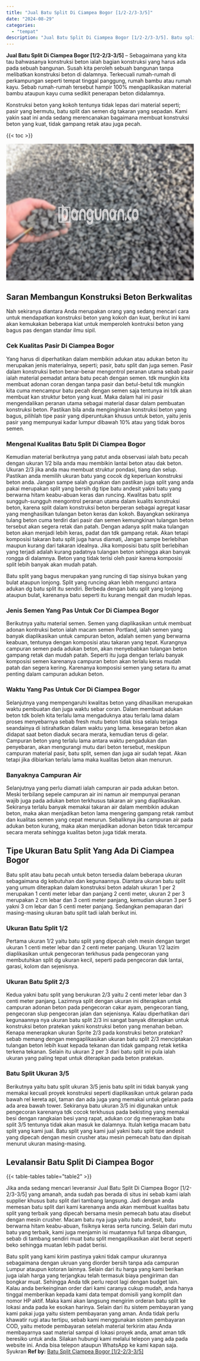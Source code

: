 ```yaml
---
title: "Jual Batu Split Di Ciampea Bogor [1/2-2/3-3/5]"
date: "2024-08-29"
categories: 
  - "tempat"
description: "Jual Batu Split Di Ciampea Bogor [1/2-2/3-3/5]. Batu split yang kami kirim pastinya yakni tidak campur ukurannya sebagaimana dengan ukruan yang diorder bersi..."
---
```


**Jual Batu Split Di Ciampea Bogor \[1/2-2/3-3/5\]** – Sebagaimana yang kita tau bahwasanya konstruksi beton ialah bagian konstruksi yang harus ada pada sebuah bangunan. Susah kita peroleh sebuah bangunan tanpa melibatkan konstruksi beton di dalamnya. Terkecuali rumah-rumah di perkampungan seperti tempat tinggal panggung, rumah bambu atau rumah kayu. Sebab rumah-rumah tersebut hampir 100% mengaplikasikan material bambu ataupun kayu cuma sedikit penerapan beton didalamnya.

Konstruksi beton yang kokoh tentunya tidak lepas dari material seperti; pasir yang bermutu, batu split dan semen dg takaran yang sepadan. Kami yakin saat ini anda sedang merencanakan bagaimana membuat konstruksi beton yang kuat, tidak gampang retak atau juga pecah.

{{< toc >}}

![Jual Batu Split Di Ciampea Bogor [1/2-2/3-3/5]](/images/jual-batu-split-38.png)

## Saran Membangun Konstruksi Beton Berkwalitas

Nah sekiranya diantara Anda merupakan orang yang sedang mencari cara untuk mendapatkan konstruksi beton yang kokoh dan kuat, berikut ini kami akan kemukakan beberapa kiat untuk memperoleh kontruksi beton yang bagus pas dengan standar ilmu sipil.

### Cek Kualitas Pasir Di Ciampea Bogor

Yang harus di diperhatikan dalam membikin adukan atau adukan beton itu merupakan jenis materialnya, seperti; pasir, batu split dan juga semen. Pasir dalam konstruksi beton benar-benar mengontrol peranan utama sebab pasir ialah material pemadat antara batu pecah dengan semen. tdk mungkin kita membuat adonan coran dengan tanpa pasir dan betul-betul tdk mungkin kita cuma mencampur batu pecah dengan semen saja tentunya ini tdk akan membuat kan struktur beton yang kuat. Maka dalam hal ini pasir mengendalikan peranan utama sebagai material dasar dalam pembuatan konstruksi beton. Pastikan bila anda menginginkan konstruksi beton yang bagus, pilihlah tipe pasir yang diperuntukan khusus untuk beton, yaitu jenis pasir yang mempunyai kadar lumpur dibawah 10% atau yang tidak boros semen.

### Mengenal Kualitas Batu Split Di Ciampea Bogor

Kemudian material berikutnya yang patut anda observasi ialah batu pecah dengan ukuran 1/2 bila anda mau membikin lantai beton atau dak beton. Ukuran 2/3 jika anda mau membuat struktur pondasi, tiang dan selup. Pastikan anda memilih ukuran batu yang cocok dg keperluan konstruksi beton anda. Jangan sampe salah gunakan dan pastikan juga split yang anda pakai merupakan split yang bersih dg tipe batu andesit yakni batu yang berwarna hitam keabu-abuan keras dan runcing. Kwalitas batu split sungguh-sungguh mengontrol peranan utama dalam kualits konstruksi beton, karena split dalam konstruksi beton berperan sebagai agregat kasar yang menghasilkan tulangan beton keras dan kokoh. Bayangkan sekiranya tulang beton cuma terdiri dari pasir dan semen kemungkinan tulangan beton tersebut akan segera retak dan patah. Dengan adanya split maka tulangan beton akan menjadi lebih keras, padat dan tdk gampang retak. Akan tetapi komposisi takaran batu split juga harus diamati, Jangan sampe berlebihan maupun kurang dari takaran idealnya. Jika komposisi batu split berlebihan yang terjadi adalah kurang padatnya tulangan beton sehingga akan banyak rongga di dalamnya. Beton yang tidak terisi oleh pasir karena komposisi split lebih banyak akan mudah patah.

Batu split yang bagus merupakan yang runcing di tiap sisinya bukan yang bulat ataupun lonjong. Split yang runcing akan lebih mengunci antara adukan dg batu split itu sendiri. Berbeda dengan batu split yang lonjong ataupun bulat, karenanya batu seperti itu kurang mengait dan mudah lepas.

### Jenis Semen Yang Pas Untuk Cor Di Ciampea Bogor

Berikutnya yaitu material semen. Semen yang diaplikasikan untuk membuat adonan kontruksi beton ialah macam semen Portland, ialah semen yang banyak diaplikasikan untuk campuran beton, adalah semen yang berwarna keabuan, tentunya dengan komposisi atau takaran yang tepat. Kurangnya campuran semen pada adukan beton, akan menyebabkan tulangan beton gampang retak dan mudah patah. Seperti itu juga dengan terlalu banyak komposisi semen karenanya campuran beton akan terlalu keras mudah patah dan segera kering. Karenanya komposisi semen yang setara itu amat penting dalam campuran adukan beton.

### Waktu Yang Pas Untuk Cor Di Ciampea Bogor

Selanjutnya yang mempengaruhi kwalitas beton yang dihasilkan merupakan waktu pembuatan dan juga waktu sebar coran. Dalam membuat adukan beton tdk boleh kita terlalu lama mengaduknya atau terlalu lama dalam proses menyebarnya sebab fresh mutu beton tidak bisa selalu terjaga seandainya di istirahatkan dalam waktu yang lama. kesegaran beton akan didapat saat beton diaduk secara merata, kemudian terus di gelar. Campuran beton yang terlalu lama antara waktu pengadukan dan penyebaran, akan mengurangi mutu dari beton tersebut, meskipun campuran material pasir, batu split, semen dan juga air sudah tepat. Akan tetapi jika dibiarkan terlalu lama maka kualitas beton akan menurun.

### Banyaknya Campuran Air

Selanjutnya yang perlu diamati ialah campuran air pada adukan beton. Meski terbilang sepele campuran air ini namun air mempunyai peranan wajib juga pada adukan beton terkhusus takaran air yang diaplikasikan. Sekiranya terlalu banyak memakai takaran air dalam membikin adukan beton, maka akan menjadikan beton lama mengering gampang retak rambut dan kualitas semen yang cepat menurun. Sebaliknya jika campuran air pada adukan beton kurang, maka akan menjadikan adonan beton tidak tercampur secara merata sehingga kualitas beton juga tidak merata.

## Tipe Ukuran Batu Split Yang Ada Di Ciampea Bogor

Batu split atau batu pecah untuk beton tersedia dalam beberapa ukuran sebagaimana dg kebutuhan dan kegunaannya. Diantara ukuran batu split yang umum diterapkan dalam konstruksi beton adalah ukuran 1 per 2 merupakan 1 centi meter lebar dan panjang 2 centi meter, ukuran 2 per 3 merupakan 2 cm lebar dan 3 centi meter panjang, kemudian ukuran 3 per 5 yakni 3 cm lebar dan 5 centi meter panjang. Sedangkan pemaparan dari masing-masing ukuran batu split tadi ialah berikut ini.

### Ukuran Batu Split 1/2

Pertama ukuran 1/2 yaitu batu split yang dipecah oleh mesin dengan target ukuran 1 centi meter lebar dan 2 centi meter panjang. Ukuran 1/2 lazim diaplikasikan untuk pengecoran terkhusus pada pengecoran yang membutuhkan split dg ukuran kecil, seperti pada pengecoran dak lantai, garasi, kolom dan sejenisnya.

### Ukuran Batu Split 2/3

Kedua yakni batu split yang berukuran 2/3 yaitu 2 centi meter lebar dan 3 centi meter panjang. Lazimnya split dengan ukuran ini diterapkan untuk campuran adonan beton pada pengecoran cakar ayam, pengecoran tiang, pengecoran slup pengecoran jalan dan sejenisnya. Kalau diperhatikan dari kegunaannya nya ukuran batu split 2/3 ini sangat banyak diterapkan untuk konstruksi beton pratekan yakni konstruksi beton yang menahan beban. Kenapa menerapkan ukuran Sprite 2/3 pada konstruksi beton pratekan? sebab memang dengan mengaplikasikan ukuran batu split 2/3 menciptakan tulangan beton lebih kuat kepada tekanan dan tidak gampang retak ketika terkena tekanan. Selain itu ukuran 2 per 3 dari batu split ini pula ialah ukuran yang paling tepat untuk diterapkan pada beton pratekan.

### Batu Split Ukuran 3/5

Berikutnya yaitu batu split ukuran 3/5 jenis batu split ini tidak banyak yang memakai kecuali proyek konstruksi seperti diaplikasikan untuk gelaran pada bawah rel kereta api, taman dan ada juga yang memakai untuk gelaran pada ada area bawah tower. Sekiranya batu ukuran 3/5 ini digunakan untuk pengecoran karenanya tdk cocok terkhusus pada bekisting yang memakai besi dengan rangkaian besi yang rapat, adukan cor dg menerapkan batu split 3/5 tentunya tidak akan masuk ke dalamnya. Itulah ketiga macam batu split yang kami jual. Batu split yang kami jual yakni batu split tipe andesit yang dipecah dengan mesin crusher atau mesin pemecah batu dan dipisah menurut ukuran masing-masing.

## Levalansir Batu Split Di Ciampea Bogor

{{< table-tables table="table2" >}}

Jika anda sedang mencari leveransir Jual Batu Split Di Ciampea Bogor \[1/2-2/3-3/5\] yang amanah, anda sudah pas berada di situs ini sebab kami ialah supplier khusus batu split dari tambang langsung. Jadi dengan anda memesan batu split dari kami karenanya anda akan membuat kualitas batu split yang terbaik yang dipecah bersama mesin pemecah batu atau disebut dengan mesin crusher. Macam batu nya juga yaitu batu andesit, batu berwarna hitam keabu-abuan, fisiknya keras serta runcing. Selain dari mutu batu yang terbaik, kami juga menjamin isi muatannya full tanpa dibangun, sebab di tambang sendiri muat batu split mengaplikasikan alat berat seperti beko sehingga muatan lebih padat berisi.

Batu split yang kami kirim pastinya yakni tidak campur ukurannya sebagaimana dengan ukruan yang diorder bersih tanpa ada campuran Lumpur ataupun kotoran lainnya. Selain dari itu harga yang kami berikan juga ialah harga yang terjangkau telah termasuk biaya pengiriman dan bongkar muat. Sehingga Anda tdk perlu repot lagi dengan budget lain. Kalau anda berkeinginan order dari kami caranya cukup mudah, anda hanya tinggal memberikan kepada kami data tempat domisili yang komplit dan nomor HP aktif. Maka kami akan langsung mengirim orderan batu split ke lokasi anda pada ke esokan harinya. Selain dari itu sistem pembayaran yang kami pakai juga yaitu sistem pembayaran yang aman. Anda tidak perlu khawatir rugi atau tertipu, sebab kami menggunakan sistem pembayaran COD, yaitu metode pembayaran setelah material terkirim atau Anda membayarnya saat material sampai di lokasi proyek anda, amat aman tdk beresiko untuk anda. Silakan hubungi kami melalui telepon yang ada pada website ini. Anda bisa telepon ataupun WhatsApp ke kami kapan saja. Syukran
**Ref by:** [Batu Split Ciampea Bogor [1/2-2/3-3/5]](https://id.wikipedia.org/wiki/Batu)
